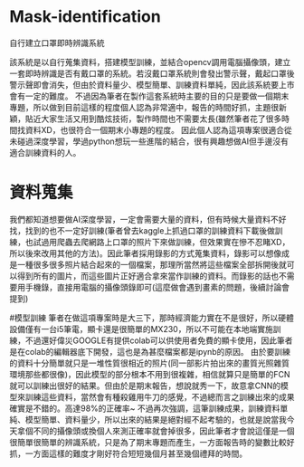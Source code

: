 # Mask-identification
自行建立口罩即時辨識系統

該系統是以自行蒐集資料，搭建模型訓練，並結合opencv調用電腦攝像頭，建立一套即時辨識是否有戴口罩的系統。若沒戴口罩系統則會發出警示聲，戴起口罩後警示聲即會消失，但由於資料量少、模型簡單、訓練資料單純，因此該系統要上市會有一定的難度。
不過因為筆者在製作這套系統時主要的目的只是要做一個期末專題，所以做到目前這樣的程度個人認為非常適中，報告的時間好抓，主題很新穎，貼近大家生活又用到酷炫技術，製作時間也不需要太長(雖然筆者花了很多時間找資料XD，也很符合一個期末小專題的程度。
因此個人認為這項專案很適合從未碰過深度學習，學過python想玩一些進階的結合，很有興趣想做AI但手邊沒有適合訓練資料的人。

# 資料蒐集
我們都知道想要做AI深度學習，一定會需要大量的資料，但有時候大量資料不好找，找到的也不一定好訓練(筆者曾去kaggle上抓過口罩的訓練資料下載後做訓練，也試過用爬蟲去爬網路上口罩的照片下來做訓練，但效果實在慘不忍睹XD，所以後來改用其他的方法)。因此筆者採用錄影的方式蒐集資料，錄影可以想像成是一種很多很多照片結合起來的一個檔案，那理所當然將這些檔案全部拆開後就可以得到所有的圖片，而這些圖片正好適合拿來當作訓練的資料。而錄影的話也不需要用手機錄，直接用電腦的攝像頭錄即可(這麼做會遇到畫素的問題，後續討論會提到)

#模型訓練
筆者在做這項專案時是大三下，那時經濟能力實在不是很好，所以硬體設備僅有一台i5筆電，顯卡還是很簡單的MX230，所以不可能在本地端實施訓練，不過還好偉災GOOGLE有提供colab可以供使用者免費的顯卡使用，因此筆者是在colab的編輯器底下開發，這也是為甚麼檔案都是ipynb的原因。
由於要訓練的資料十分簡單就只是一堆性質很相近的照片(同一部影片拍出來的畫質光照雜質環境那些都很像)，因此模型的部分根本不用到很複雜，相信就算只是簡單的FCN就可以訓練出很好的結果。但由於是期末報告，想說就秀一下，故意拿CNN的模型來訓練這些資料，當然會有種殺雞用牛刀的感覺，不過總而言之訓練出來的成果確實是不錯的。高達98%的正確率~
不過再次強調，這筆訓練成果，訓練資料單純、模型簡單、資料量少，所以出來的結果是絕對經不起考驗的，也就是說當我今天拿個不同的攝像頭或換個人來測正確率就會掉很多，因此筆者才會說這僅是一個很簡單很簡單的辨識系統，只是為了期末專題而產生，一方面報告時的變數比較好抓，一方面這樣的難度才剛好符合短短幾個月甚至幾個禮拜的時間。
